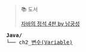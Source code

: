> 📚 도서
>
> [자바의 정석 4판 by 남궁성](https://www.yes24.com/product/goods/147977536)

<pre>
<b>Java/</b>
└── ch2_<a href="https://github.com/k-dev178/Java_SELF_STUDY/blob/main/ch2_Variable.md">변수(Variable)</a>
</pre>
